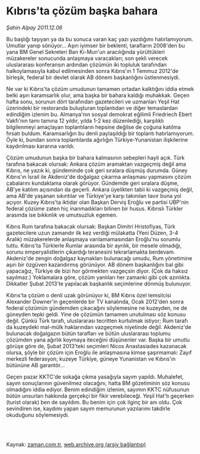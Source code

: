 # Kıbrıs'ta çözüm başka bahara

*Şahin Alpay 2011.12.06*

<td class="columnist-detail">
<p>Bu başlığı taşıyan ya da bu sonuca varan kaç yazı yazdığımı hatırlamıyorum. Umutlar yanıp sönüyor... Aşırı iyimser bir beklenti, tarafların 2008'den bu yana BM Genel Sekreteri Ban Ki-Mun'un aracılığında yürüttükleri müzakereler sonucunda anlaşmaya varacakları; son şekli verecek uluslararası konferansın ardından çözümün iki topluluk tarafından halkoylamasıyla kabul edilmesinden sonra Kıbrıs'ın 1 Temmuz 2012'de birleşik, federal bir devlet olarak AB dönem başkanlığını üstlenmesiydi.</p>
<p>
<div id="haberMetinDiv">
<p>Ne var ki Kıbrıs'ta çözüm umudunun tamamen ortadan kalktığını iddia etmek belki aşırı karamsarlık olur, ama başka bir bahara kaldığı muhakkak. Geçen hafta sonu, sorunun dört tarafından gazetecileri ve uzmanları Yeşil Hat üzerindeki bir restoranda buluşturan toplantıdan ve diğer temaslardan edindiğim izlenim bu. Almanya'nın sosyal demokrat eğilimli Friedriech Ebert Vakfı'nın tamı tamına 12 yıldır, yılda 1-2 kez düzenlediği, karşılıklı bilgilenmeyi amaçlayan toplantıların hepsine değilse de çoğuna katılma fırsatı buldum. Karamsarlığın bu denli paylaşıldığı bir toplantı hatırlamıyorum. Öyle ki, bundan sonra toplantılarda ağırlığın Türkiye-Yunanistan ilişkilerine kaydırılması kararına varıldı.
<p>Çözüm umudunun başka bir bahara kalmasının sebepleri hayli açık. Türk tarafına bakacak olursak: Ankara çözüm aramaktan vazgeçmiş değil ama Kıbrıs, ne yazık ki, gündeminde çok geri sıralara düşmüş durumda. Güney Kıbrıs'ın İsrail ile Akdeniz'de doğalgaz çıkarma anlaşması yapmasını çözüm çabalarını kundaklama olarak görüyor. Gündemde geri sıralara düşme, AB'ye katılım açısından da geçerli. Ankara üyelikten tabii ki vazgeçmiş değil, ama AB'de yaşanan sıkıntılar ve Türkiye'ye karşı takınılan tavır buna yol açıyor. Kuzey Kıbrıs'ta iktidar olan Başkan Derviş Eroğlu ve partisi UBP'nin federal çözüme zaten hiç inanmadıkları bilinen bir husus. Kıbrıslı Türkler arasında ise bıkkınlık ve umutsuzluk egemen.
<p>Kıbrıs Rum tarafına bakacak olursak: Başkan Dimitri Hristofiyas, Türk gazetecilere uzun zamandır ilk kez verdiği mülakatta (Yeni Düzen, 3-4 Aralık) müzakerelerde anlaşmaya varılamamasından Eroğlu'nu sorumlu tuttu. Kıbrıs'ta Türklerle Rumlar arasında bir ayrılık, bir mesele olmadığı, sorunu emperyalistlerin çıkardığı teranesini tekrarlamakta berdevam. Akdeniz'de zengin doğalgaz kaynakları bulunacağı umudu, Rum yönetimine aşırı bir özgüven kazandırmış görünüyor. AB dönem başkanlığını bal gibi yapacağız, Türkiye de bizi hor görmekten vazgeçsin diyor. (Çok da haksız sayılmaz.) Yoklamalara göre, çözüm yanlıları her zamanki gibi çok azınlıkta. Dikkatler Şubat 2013'te yapılacak başkanlık seçimlerine dönmüş bulunuyor.
<p>Kıbrıs'ta çözüm o denli uzak görünüyor ki, BM Kıbrıs özel temsilcisi Alexander Downer'in geçenlerde bir TV kanalında, Ocak 2012'den sonra federal çözümün gündemden çıkacağını söylemesine ne kuzeyden, ne de güneyden tepki geldi. Yine de çözümün tamamen unutulması söz konusu değil. Çünkü Türk tarafı, uluslararası tecritten kurtulmak istiyor; Rum tarafı da kuzeydeki mal-mülk haklarından vazgeçmek niyetinde değil. Akdeniz'de bulunacak doğalgazın bütün tarafları ve bütün uluslararası toplumu çözümden yana ağırlık koymaya iteceğini düşünenler var. Başka bir umutlu görüşe göre de, Şubat 2013'teki seçimleri Nicos Anastasiades kazanacak olursa, şöyle bir çözüm için Eroğlu ile anlaşmasına kimse şaşırmamalı: Zayıf merkezli federasyon; kuzeye Türkiye, güneye Yunanistan ve Kıbrıs'ın bütününe AB garantör...
<p>Geçen pazar KKTC'de sokağa çıkma yasağıyla sayım yapıldı. Muhalefet, sayım sonuçlarının güvenilmez olacağını, hatta BM gözetiminin söz konusu olmadığını iddia ediyor. Benim edindiğim izlenim, sayımın KKTC nüfusunun bütün unsurları hakkında gerçekçi bir fikir verebileceği. Yeşil Hat'tı geçerken (turist olarak) ben de sayıldım. Bu benim için çok ilginç bir anı oldu. Çok sevindiren ise, kaydımı yapan sayım memurunun yazılarımı takdirle okuduğunu söylemesiydi.</p></p></p></p></p></div>
</p>


<p><br>
		 </br></p></td>

Kaynak: [zaman.com.tr](http://zaman.com.tr/yazar.do?yazino=1210732), [web.archive.org (arşiv bağlantısı)](http://web.archive.org/web/20120115161218/http://www.zaman.com.tr:80/yazar.do?yazino=1210732)
